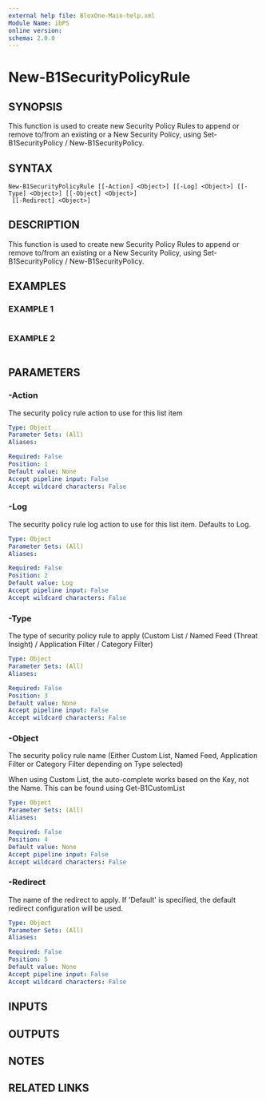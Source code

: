 ```yaml
---
external help file: BloxOne-Main-help.xml
Module Name: ibPS
online version:
schema: 2.0.0
---
```


# New-B1SecurityPolicyRule

## SYNOPSIS
This function is used to create new Security Policy Rules to append or remove to/from an existing or a New Security Policy, using Set-B1SecurityPolicy / New-B1SecurityPolicy.

## SYNTAX

```
New-B1SecurityPolicyRule [[-Action] <Object>] [[-Log] <Object>] [[-Type] <Object>] [[-Object] <Object>]
 [[-Redirect] <Object>]
```

## DESCRIPTION
This function is used to create new Security Policy Rules to append or remove to/from an existing or a New Security Policy, using Set-B1SecurityPolicy / New-B1SecurityPolicy.

## EXAMPLES

### EXAMPLE 1
```powershell

```

### EXAMPLE 2
```powershell

```

## PARAMETERS

### -Action
The security policy rule action to use for this list item

```yaml
Type: Object
Parameter Sets: (All)
Aliases:

Required: False
Position: 1
Default value: None
Accept pipeline input: False
Accept wildcard characters: False
```

### -Log
The security policy rule log action to use for this list item.
Defaults to Log.

```yaml
Type: Object
Parameter Sets: (All)
Aliases:

Required: False
Position: 2
Default value: Log
Accept pipeline input: False
Accept wildcard characters: False
```

### -Type
The type of security policy rule to apply (Custom List / Named Feed (Threat Insight) / Application Filter / Category Filter)

```yaml
Type: Object
Parameter Sets: (All)
Aliases:

Required: False
Position: 3
Default value: None
Accept pipeline input: False
Accept wildcard characters: False
```

### -Object
The security policy rule name (Either Custom List, Named Feed, Application Filter or Category Filter depending on Type selected)

When using Custom List, the auto-complete works based on the Key, not the Name.
This can be found using Get-B1CustomList

```yaml
Type: Object
Parameter Sets: (All)
Aliases:

Required: False
Position: 4
Default value: None
Accept pipeline input: False
Accept wildcard characters: False
```

### -Redirect
The name of the redirect to apply.
If 'Default' is specified, the default redirect configuration will be used.

```yaml
Type: Object
Parameter Sets: (All)
Aliases:

Required: False
Position: 5
Default value: None
Accept pipeline input: False
Accept wildcard characters: False
```

## INPUTS

## OUTPUTS

## NOTES

## RELATED LINKS
